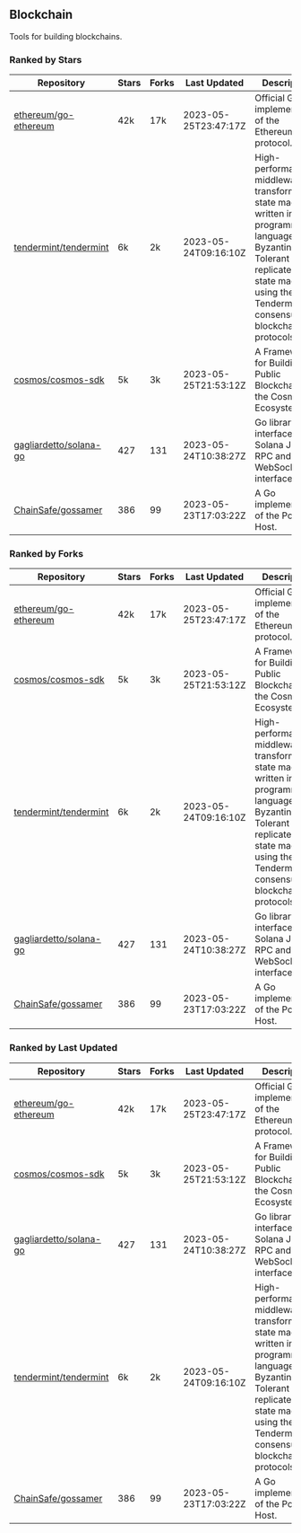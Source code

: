 ## Blockchain

Tools for building blockchains.

### Ranked by Stars

| Repository | Stars | Forks | Last Updated | Description | 
|------------|-------|-------|--------------|-------------|
| [ethereum/go-ethereum](https://github.com/ethereum/go-ethereum) | 42k | 17k | 2023-05-25T23:47:17Z |  Official Go implementation of the Ethereum protocol. |
| [tendermint/tendermint](https://github.com/tendermint/tendermint) | 6k | 2k | 2023-05-24T09:16:10Z |  High-performance middleware for transforming a state machine written in any programming language into a Byzantine Fault Tolerant replicated state machine using the Tendermint consensus and blockchain protocols. |
| [cosmos/cosmos-sdk](https://github.com/cosmos/cosmos-sdk) | 5k | 3k | 2023-05-25T21:53:12Z |  A Framework for Building Public Blockchains in the Cosmos Ecosystem. |
| [gagliardetto/solana-go](https://github.com/gagliardetto/solana-go) | 427 | 131 | 2023-05-24T10:38:27Z |  Go library to interface with Solana JSON RPC and WebSocket interfaces. |
| [ChainSafe/gossamer](https://github.com/ChainSafe/gossamer) | 386 | 99 | 2023-05-23T17:03:22Z |  A Go implementation of the Polkadot Host. |

### Ranked by Forks

| Repository | Stars | Forks | Last Updated | Description | 
|------------|-------|-------|--------------|-------------|
| [ethereum/go-ethereum](https://github.com/ethereum/go-ethereum) | 42k | 17k | 2023-05-25T23:47:17Z |  Official Go implementation of the Ethereum protocol. |
| [cosmos/cosmos-sdk](https://github.com/cosmos/cosmos-sdk) | 5k | 3k | 2023-05-25T21:53:12Z |  A Framework for Building Public Blockchains in the Cosmos Ecosystem. |
| [tendermint/tendermint](https://github.com/tendermint/tendermint) | 6k | 2k | 2023-05-24T09:16:10Z |  High-performance middleware for transforming a state machine written in any programming language into a Byzantine Fault Tolerant replicated state machine using the Tendermint consensus and blockchain protocols. |
| [gagliardetto/solana-go](https://github.com/gagliardetto/solana-go) | 427 | 131 | 2023-05-24T10:38:27Z |  Go library to interface with Solana JSON RPC and WebSocket interfaces. |
| [ChainSafe/gossamer](https://github.com/ChainSafe/gossamer) | 386 | 99 | 2023-05-23T17:03:22Z |  A Go implementation of the Polkadot Host. |

### Ranked by Last Updated

| Repository | Stars | Forks | Last Updated | Description | 
|------------|-------|-------|--------------|-------------|
| [ethereum/go-ethereum](https://github.com/ethereum/go-ethereum) | 42k | 17k | 2023-05-25T23:47:17Z |  Official Go implementation of the Ethereum protocol. |
| [cosmos/cosmos-sdk](https://github.com/cosmos/cosmos-sdk) | 5k | 3k | 2023-05-25T21:53:12Z |  A Framework for Building Public Blockchains in the Cosmos Ecosystem. |
| [gagliardetto/solana-go](https://github.com/gagliardetto/solana-go) | 427 | 131 | 2023-05-24T10:38:27Z |  Go library to interface with Solana JSON RPC and WebSocket interfaces. |
| [tendermint/tendermint](https://github.com/tendermint/tendermint) | 6k | 2k | 2023-05-24T09:16:10Z |  High-performance middleware for transforming a state machine written in any programming language into a Byzantine Fault Tolerant replicated state machine using the Tendermint consensus and blockchain protocols. |
| [ChainSafe/gossamer](https://github.com/ChainSafe/gossamer) | 386 | 99 | 2023-05-23T17:03:22Z |  A Go implementation of the Polkadot Host. |

